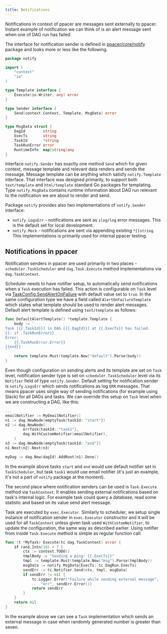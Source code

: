 ```yaml
---
title: Notifications
---
```


Notifications in context of ppacer are messages sent externally to ppacer.
Instant example of notification we can think of is an alert message sent when
one of DAG run has failed.

The interface for notification sender is defined in
[ppacer/core/notify](https://pkg.go.dev/github.com/ppacer/core/notify) package
and looks more or less like the following.


```go
package notify

import (
    "context"
    "io"
)

type Template interface {
    Execute(io.Writer, any) error
}

type Sender interface {
    Send(context.Context, Template, MsgData) error
}

type MsgData struct {
    DagId        string
    ExecTs       string
    TaskId       *string
    TaskRunError error
    RuntimeInfo  map[string]any
}
```

Interface `notify.Sender` has exactly one method `Send` which for given
context, message template and relevant data renders and sends the message.
Message template can be anything which satisfy `notify.Template` interface.
That interface was designed primarily, to support both `text/template`
and `html/template` standard Go packages for templating. Type `notify.MsgData`
contains runtime information about DAG run relevant to the notification we are
about to render and send.

Package `notify` provides also two implementations of `notify.Sender`
interface:

* `notify.LogsErr` - notifications are sent as `slog/log` error messages. This
  is the default set for local development.
* `notify.Mock` - notifications are sent via appending existing `*[]string`.
  This implementations is primarily used for internal ppacer testing.


## Notifications in ppacer

Notification senders in ppacer are used primarily in two places -
`scheduler.TaskScheduler` and `dag.Task.Execute` method implementations via
`dag.TaskContext`.

Scheduler needs to have notifier setup, to automatically send notifications
when a `Task` execution has failed. This action is configurable on `Task` level
via
[TaskConfig.SendAlertOnFailure](https://pkg.go.dev/github.com/ppacer/core/dag#TaskConfig)
with default value set to `true`. In the same configuration type we have a
field called `AlertOnFailureTemplate` which states what template should be used
to render alert messages. Default alert template is defined using
`text/template` as follows:

```go
func DefaultAlertTemplate() *template.Template {
    body := `
Task [{{.TaskId}}] in DAG [{{.DagId}}] at {{.ExecTs}} has failed.
{{- if .TaskRunError}}
Error:
    {{.TaskRunError.Error}}
{{end}}
`
    return template.Must(template.New("default").Parse(body))
}
```

Even though configuration on sending alerts and its template are set on `Task`
level, notification sender type is set on `scheduler.TaskScheduler` level via
its `Notifier` field of type `notify.Sender`. Default setting for notification
sender is `notify.LogsErr` which sends notifications as log `ERR` messages.
That means ppacer uses single way of sending notifications (for example using
Slack) for all DAGs and tasks. We can override this setup on `Task` level when
we are constructing a DAG, like this:

```go
...
emailNotifier := MyEmailNotifier()
n1 := dag.NewNode(emptyTask{taskId: "start"})
n2 := dag.NewNode(
        errTask{taskId: "task1"},
        dag.WithCustomNotifier(emailNotifier),
    )
n3 := dag.NewNode(emptyTask{taskId: "end"})
n1.Next(n2).Next(n3)

myDag := dag.New(dagId).AddRoot(n1).Done()
```

In the example above tasks `start` and `end` would use default notifier set in
`TaskScheduler`, but task `task1` would use email notifier (it's just an
example, it's not a part of `notify` package at the moment).


The second place where notification senders can be used is `Task.Execute`
method via `TaskContext`. It enables sending external notifications based on
task's internal logic. For example task could query a database, read some
statistic and based on its value send alert message.

Task are executed by `exec.Executor`. Similarly to scheduler, we setup single
instance of notification sender in `exec.Executor` constructor and it will be
used for all `TaskContext` unless given task used `WithCustomNotifier`, to
update the configuration, the same way as described earlier. Using notifier
from inside `Task.Execute` method is simple as regular function call:

```go
func (t *MyTask) Execute(tc dag.TaskContext) error {
    if rand.Intn(10) > 7 {
        ctx := context.TODO()
        tmplBody := "Sending a ping: {{.ExecTs}}"
        tmpl := template.Must(template.New("msg").Parse(tmplBody))
        msgData := notify.MsgData{ExecTs: tc.DagRun.ExecTs}
        sendErr := tc.Notifier.Send(ctx, tmpl, msgData)
        if sendErr != nil {
            tc.Logger.Error("Failure while sending external message",
                "err", sendErr.Error())
            return sendErr
        }
    }
    return nil
}

```

In the example above we can see a `Task` implementation which sends an external
message in case when randomly generated number is greater than seven.

